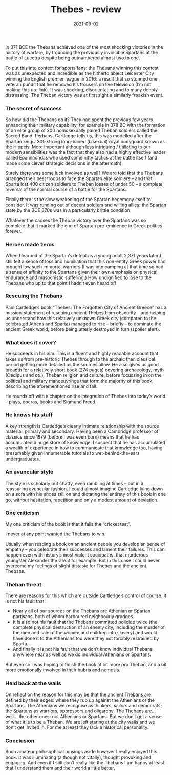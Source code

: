 ﻿---
layout: layouts/bookreview.njk

tags:
  - post
  - review

title: Thebes - review
review_book_main_title: Thebes
review_book_sub_title: The
  Forgotten City of Ancient Greece
review_book_author: Paul Cartledge
review_book_author_surname: Cartledge
review_book_image_url: https://res.cloudinary.com/ds2o5ecdw/image/upload/acovers/1509873163.02._SCL_.jpg
review_book_image_small_url: https://res.cloudinary.com/ds2o5ecdw/image/upload/acovers/1509873163.02._SCM_.jpg
review_publication_date: 2020-05-28
review_publisher: Pan Macmillan
review_pages: 336
review_ISBN13: 978-1509873166
review_book_tags:
  - [Europe]
  - [Ancient]
  - [Political]
  - []
review_podcasts:
  - [https://www.listennotes.com/e/04f0beb16a8d4b1e9519bbb3ecf5a7ad, History Hack, History Hack Thebes]
  - [https://www.listennotes.com/e/226d655343c348de8e569a90a83479fa, History Today Podcast, Thebes The Forgotten City]
shopping_links:
  - [https://www.amazon.co.uk/dp/1509873163, Amazon UK, Amazon UK book link]
  - [https://www.amazon.com/dp/1509873163, Amazon US, Amazon US book link]
review_author: Anthony Webb
date: 2021-09-02
review_rating: ★★★★☆
permalink: '/2021/09/03/thebes/'
review_summary: '<p>A highly enjoyable read: I was illuminated (although not vitally), thought provoked and engaged.</p><p>So I liked the book… but it didn’t make me like the Thebans. Even so I am happy that I understand them and their world a little better.</p>'
---
In 371 BCE the Thebans achieved one of the most shocking victories in the history of warfare, by trouncing the previously invincible Spartans at the battle of Luectra despite being outnumbered almost two to one.

To put this into context for sports fans: the Thebans winning this contest was as unexpected and incredible as the hitherto abject Leicester City winning the English premier league in 2016: a result that so stunned one veteran pundit that he removed his trousers on live television (I’m not making this up: link). It was shocking, disorientating and to many deeply distressing. The Theban victory was at first sight a similarly freakish event.

### The secret of success

So how did the Thebans do it? They had spent the previous few years enhancing their military capability, for example in 378 BC with the formation of an elite group of 300 homosexually paired Theban soldiers called the Sacred Band. Perhaps, Cartledge tells us, this was modelled after the Spartan kings’ 300 strong long-haired (bisexual) royal bodyguard known as the Hippeis. More important although less intriguing / titillating to our modern sensibilities was the fact that they also had a highly effective leader called Epaminondas who used some nifty tactics at the battle itself (and made some clever strategic decisions in the aftermath).

Surely there was some luck involved as well? We are told that the Thebans arranged their best troops to face the Spartan elite soldiers – and that Sparta lost 400 citizen soldiers to Theban losses of under 50 – a complete reversal of the normal course of a battle for the Spartans.

Finally there is the slow weakening of the Spartan hegemony itself to consider. It was running out of decent soldiers and willing allies: the Spartan state by the BCE 370s was in a particularly brittle condition.

Whatever the causes the Theban victory over the Spartans was so complete that it marked the end of Spartan pre-eminence in Greek politics forever.

### Heroes made zeros

When I learned of the Spartan’s defeat as a young adult 2,371 years later I still felt a sense of loss and humiliation that this non-entity Greek power had brought low such immortal warriors (I was into camping at that time so had a sense of affinity to the Spartans given their own emphasis on physical endurance and masochistic suffering.) How undignified to lose to the Thebans who up to that point I hadn’t even heard of!

### Rescuing the Thebans

Paul Cartledge’s book “Thebes: The Forgotten City of Ancient Greece” has a mission-statement of rescuing ancient Thebes from obscurity – and helping us understand how this relatively unknown Greek city (compared to the celebrated Athens and Sparta) managed to rise – briefly – to dominate the ancient Greek world, before being utterly destroyed in turn (spoiler alert).

### What does it cover?

He succeeds in his aim. This is a fluent and highly readable account that takes us from pre-historic Thebes through to the archaic then classical period getting more detailed as the sources allow. He also gives us good breadth for a relatively short book (274 pages) covering archaeology, myth (Oedipus and co.), Theban religion and culture, before focussing in on the political and military manoeuvrings that form the majority of this book, describing the aforementioned rise and fall.

He rounds off with a chapter on the integration of Thebes into today’s world – plays, operas, books and Sigmund Freud.

### He knows his stuff

A key strength is Cartledge’s clearly intimate relationship with the source material: primary and secondary. Having been a Cambridge professor of classics since 1979 (before I was even born) means that he has accumulated a huge store of knowledge. I suspect that he has accumulated a wealth of experience in how to communicate that knowledge too, having presumably given innumerable tutorials to wet-behind-the-ears undergraduates.

### An avuncular style

The style is scholarly but chatty, even rambling at times – but in a reassuring avuncular fashion. I could almost imagine Cartledge lying down on a sofa with his shoes still on and dictating the entirety of this book in one go, without hesitation, repetition and only a modest amount of deviation.

### One criticism

My one criticism of the book is that it fails the “cricket test”.

I never at any point wanted the Thebans to win.

Usually when reading a book on an ancient people you develop an sense of empathy – you celebrate their successes and lament their failures. This can happen even with history’s most violent sociopaths: that murderous youngster Alexander the Great for example. But in this case I could never overcome my feelings of slight distaste for Thebes and the ancient Thebans.

### Theban threat

There are reasons for this which are outside Cartledge’s control of course. It is not his fault that:

- Nearly all of our sources on the Thebans are Athenian or Spartan partisans, both of whom harboured neighbourly grudges.
- It is also not his fault that the Thebans committed policide twice (the complete physical destruction of an enemy city, including the murder of the men and sale of the women and children into slavery) and would have done it to the Athenians too were they not forcibly restrained by Sparta.
- And finally it is not his fault that we don’t know individual Thebans anywhere near as well as we do individual Athenians or Spartans.

But even so I was hoping to finish the book at bit more pro Theban, and a bit more emotionally involved in their hubris and nemesis.

### Held back at the walls

On reflection the reason for this may be that the ancient Thebans are defined by their edges: where they rub up against the Athenians or the Spartans. The Athenians we recognise as thinkers, sailors and democrats; the Spartans as warriors, oppressors and oligarchs. The Thebans are… well… the other ones: not Athenians or Spartans. But we don’t get a sense of what it is to be a Theban. We are left staring at the city walls and we don’t get invited in. For me at least they lack a historical personality.

### Conclusion

Such amateur philosophical musings aside however I really enjoyed this book. It was illuminating (although not vitally), thought provoking and engaging. And even if I still don’t really like the Thebans I am happy at least that I understand them and their world a little better.